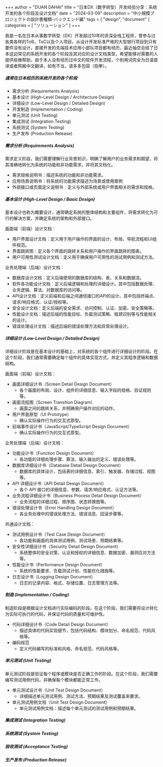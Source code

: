 +++
author = "DUAN DAHAI"
title = "日本DX（数字转型）开发经验分享：系统开发的各个阶段及设计文档"
date = "2024-03-09"
description = "中小規模プロジェクトの設計書種類-バックエンド編"
tags = [
    "design",
    "document"
    ]
categories = [
    "ソリューション"
]
+++

我是一名在日本从事数字转型（DX）开发超过10年的资深全栈工程师，曾参与过各类各样的ToB，ToC以及个人项目，从设计开发标准严格的大型银行项目到只有要件没有设计，直接开发的先端技术应用小部队项目都有经历，最近抽空总结了日本这边常见的系统开发的各个阶段及其对应的设计文档类型，希望能够对需要的人提供些微帮助，由于本人没有经历过中文的软件开发流程，个别用词完全为日语直译或者照搬中文翻译，如有不当，请多多包容（抱拳）。

##### 通常在日本经历的系统开发的各个阶段

* 需求分析 (Requirements Analysis)
* 基本设计 (High-Level Design / Architecture Design)
* 详细设计 (Low-Level Design / Detailed Design)
* 开发制造 (Implementation / Coding)
* 单元测试 (Unit Testing)
* 集成测试 (Integration Testing)
* 系统测试 (System Testing)
* 生产发布 (Production Release)

##### 需求分析 (Requirements Analysis)
需求定义阶段，我们需要理解行业背景知识，明确了解用户的业务需求和期望，将其准确地转化为系统的功能和非功能需求，并将其文档化。

* 需求规格说明书：描述系统的功能和非功能需求。
* 应用场景说明书：将系统的功能需求描述为场景或使用案例
* 外部接口或页面定义说明书：定义与外部系统或用户界面相关的需求和规格。

##### 基本设计 (High-Level Design / Basic Design)
基本设计也称为概要设计，通常确定系统的整体结构和主要组件，将需求转化为可行的解决方案，并确定系统的架构和外部接口。

画面端（前端）设计文档：
* 用户界面设计文档：定义用于用户操作的界面的设计、布局、导航流程和UI组件规范。
* 界面跳转图：定义各个界面的跳转关系和用户操作的界面跳转的图表。
* 用户可用性测试设计文档：定义用于确保用户可用性的测试用例和测试方法。

业务处理端（后端）设计文档：
* 数据库设计文档：定义后端使用的数据库的结构、表、关系和数据流。
* 软件各功能设计文档：定义后端逻辑和处理的详细设计。其中包括数据处理、业务逻辑、算法、对数据库的访问等。
* API设计文档：定义前端和后端之间通信接口的API的设计。其中包括终端点、请求/响应格式、认证/授权等。
* 安全设计文档：定义后端的安全需求、访问控制、认证、加密、安全策略等。
* 性能设计文档：描述后端的性能目标、负载测试策略、瓶颈识别等与性能相关的设计。
* 错误处理设计文档：描述后端的错误处理方法和异常处理设计。

##### 详细设计 (Low-Level Design / Detailed Design)
详细设计阶段是在基本设计的基础上，对系统的各个组件进行详细设计的阶段。在这个阶段，我们通常需要确定每个组件的具体实现方式，并定义其程序逻辑和数据结构。

画面端（前端）设计文档：
* 画面详细设计书（Screen Detail Design Document）
    - 各个画面的布局、设计、组件的详细信息、输入字段的规格、验证规则等。
* 画面流程图（Screen Transition Diagram）
    - 画面之间的跳转关系，并明确用户操作对应的动作。
* 用户界面原型（UI Prototype）
    - 确认实际操作行为的交互式原型。
* 前端事件设计书（JavaScript/TypeScript Design Document）
    - 确认实际操作行为的交互式原型。

业务处理端（后端）设计文档：
* 功能设计书（Function Design Document）
    - 各功能的详细处理步骤、算法、输入输出的定义、错误处理等。
* 数据库详细设计书（Database Detail Design Document）
    - 数据库的具体设计，包括表的详细信息、索引、触发器、存储过程、视图等。
* API 详细设计书（API Detail Design Document）
    - 各个 API 接口的详细信息、参数、请求/响应格式、认证方法等。
* 业务流程详细设计书（Business Process Detail Design Document）
    - 业务流程的详细过程、顺序图、状态转换图等。
* 错误处理设计书（Error Handling Design Document）
    - 各业务处理中的错误处理方法、错误消息、回滚步骤等。

共通设计文档：
* 测试用例设计书（Test Case Design Document）
    - 各功能和画面的具体测试用例、测试场景、预期结果等。
* 安全性详细设计书（Security Detail Design Document）
    - 系统整体的安全对策、认证和授权的详细信息、数据加密、漏洞应对方法等。
* 性能设计书（Performance Design Document）
    - 系统的性能要求、负载测试计划、性能优化措施等。
* 日志设计书（Logging Design Document）
    - 日志的记录内容、格式、存储位置、日志管理方法等。


##### 制造 (Implementation / Coding)
制造阶段是根据设计文档进行实际编码的阶段。在这个阶段，我们需要将设计转化为实际可执行的代码，并保证代码的质量和可维护性。
* 代码详细设计书（Code Detail Design Document）
   - 描述具体的代码实现细节，包括代码结构、模块划分、命名规范、代码风格等。
* 编码规范
   - 定义代码编写的标准和风格、命名规范、代码风格等。


##### 单元测试 (Unit Testing)
单元测试阶段是验证每个程序或模块是否正确工作的阶段。在这个阶段，我们需要编写测试用例代码，并确保每个模块都能正常工作。
* 单元测试设计书（Unit Test Design Document）
   - 详细描述单元测试用例、测试方法、预期结果及测试覆盖率要求。
* 单元测试用例文档（Unit Test Design Document）
   - 单元测试用例文档：描述每个单元测试的测试用例和预期结果。


##### 集成测试 (Integration Testing)


##### 系统测试 (System Testing)

##### 验收测试 (Acceptance Testing)

##### 生产发布 (Production Release)